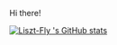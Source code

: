 Hi there!

[![Liszt-Fly 's GitHub stats](https://github-readme-stats.vercel.app/api?username=Liszt-Fly)](https://github.com/Liszt-Fly/github-readme-stats)
